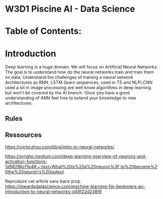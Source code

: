 # W3D1  Piscine AI - Data Science 


# Table of Contents:


# Introduction

Deep learning is a huge domain. We will focus on Artificial Neural Networks. The goal is to understand how do the neural networks train and train them on data. Understand the challenges of training a neural network
Architectures as RNN, LSTM (learn sequences, used in TS and NLP),CNN used a lot in image processing are well know algorithms in deep learning but won't be covered by the AI branch. Once you have a good understanding of ANN feel free to extend your knowledge to new architectures. 


## Rules

## Ressources 
https://victorzhou.com/blog/intro-to-neural-networks/


https://srnghn.medium.com/deep-learning-overview-of-neurons-and-activation-functions-1d98286cf1e4#:~:text=What%20is%20a%20neuron%3F,to%20become%20the%20neuron's%20output.

Reproduire cet article sans back prop 
https://towardsdatascience.com/machine-learning-for-beginners-an-introduction-to-neural-networks-d49f22d238f9